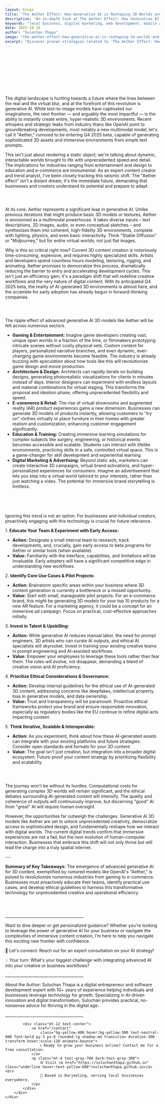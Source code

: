 ```yaml
---
layout: blogs
title: "The Aether Effect: How Generative AI is Reshaping 3D Worlds and Immersive Experiences"
description: "An in-depth look at The Aether Effect: How Generative AI is Reshaping 3D Worlds and Immersive Experiences. Discover expert strategies and tips to help your local business thrive in the digital landscape."
keywords: "local business, digital marketing, web development, mobile app, SEO, online growth, the, aether, effect, how, generative, ai, is, reshaping, 3d, worlds, and, immersive, experiences"
date: 2025-10-18
author: "Sulochan Thapa"
image: "the-aether-effect-how-generative-ai-is-reshaping-3d-worlds-and-immersive-experiences.jpg"
excerpt: "Discover proven strategies related to 'The Aether Effect: How Generative AI is Reshaping 3D Worlds and Immersive Experiences' that local businesses can implement to boost their online presence and attract more customers."
---
```

<section class="relative py-16 bg-gray-100 dark:bg-gray-900 overflow-hidden">
    <div class="absolute inset-0 bg-cover bg-center bg-fixed opacity-20"
        style="background-image: url('{{ site.baseurl }}/assets/images/the-aether-effect-how-generative-ai-is-reshaping-3d-worlds-and-immersive-experiences-bg.jpg');">
    </div>
    <div class="relative container mx-auto px-6 text-center animate-fadeIn">
        <h1 class="text-4xl font-bold text-gray-900 dark:text-white">The Aether Effect: How Generative AI is Reshaping 3D Worlds and Immersive Experiences</h1>
        <p class="mt-4 text-lg text-gray-700 dark:text-gray-300">
            Expert Tips for Local Business Growth
        </p>
    </div>
</section>

<section class="py-16 bg-white dark:bg-gray-900">
    <div class="container mx-auto px-6">
        <div class="max-w-4xl mx-auto">
            <p class="mt-4 text-gray-700 dark:text-gray-300">The digital landscape is hurtling towards a future where the lines between the real and the virtual blur, and at the forefront of this revolution is generative AI. While text-to-image models have captivated our imaginations, the next frontier — and arguably the most impactful — is the ability to instantly create entire, hyper-realistic 3D environments. Recent whispers and strategic leaks from industry titans like OpenAI point to groundbreaking developments, most notably a new multimodal model, let's call it "Aether," rumored to be entering Q4 2025 beta, capable of generating sophisticated 3D assets and immersive environments from simple text prompts.</p>
<p class="mt-4 text-gray-700 dark:text-gray-300">This isn't just about rendering a static object; we're talking about dynamic, interactable worlds brought to life with unprecedented speed and detail. The implications for industries ranging from entertainment and design to education and e-commerce are monumental. As an expert content creator and trend analyst, I’ve been closely tracking this seismic shift. The "Aether effect" isn't a distant dream; it's the immediate future, demanding that businesses and creators understand its potential and prepare to adapt.</p>
<h3 class="text-xl font-semibold text-gray-900 dark:text-white mt-6 animate-fadeIn">The Dawn of Aether: What It Is and Why It Matters</h3>
<p class="mt-4 text-gray-700 dark:text-gray-300">At its core, Aether represents a significant leap in generative AI. Unlike previous iterations that might produce basic 3D models or textures, Aether is envisioned as a multimodal powerhouse. It takes diverse inputs – text descriptions, 2D images, audio, or even conceptual sketches – and synthesizes them into coherent, high-fidelity 3D environments, complete with lighting, physics, and even basic interactivity. Think "Stable Diffusion" or "Midjourney," but for entire virtual worlds, not just flat images.</p>
<p class="mt-4 text-gray-700 dark:text-gray-300">Why is this so critical right now? Current 3D content creation is notoriously time-consuming, expensive, and requires highly specialized skills. Artists and developers spend countless hours modeling, texturing, rigging, and animating. Aether promises to democratize this process, dramatically reducing the barrier to entry and accelerating development cycles. This isn't just an efficiency gain; it's a paradigm shift that will redefine creative workflows and the very nature of digital content. With its anticipated Q4 2025 beta, the reality of AI-generated 3D environments is almost here, and the scramble for early adoption has already begun in forward-thinking companies.</p>
<h3 class="text-xl font-semibold text-gray-900 dark:text-white mt-6 animate-fadeIn">Industry Shifts: Who Benefits (and Who Needs to Adapt)?</h3>
<p class="mt-4 text-gray-700 dark:text-gray-300">The ripple effect of advanced generative AI 3D models like Aether will be felt across numerous sectors.</p>
<ul class="list-disc list-inside mt-4 text-gray-700 dark:text-gray-300">
<li>  <strong>Gaming & Entertainment:</strong> Imagine game developers creating vast, unique open worlds in a fraction of the time, or filmmakers prototyping intricate scenes without costly physical sets. Custom content for players, personalized narrative branches, and even dynamic, ever-changing game environments become feasible. The industry is already buzzing with speculation about how tools like this will revolutionize game design and movie production.</li>
<li>  <strong>Architecture & Design:</strong> Architects can rapidly iterate on building designs, generating photorealistic visualizations for clients in minutes instead of days. Interior designers can experiment with endless layouts and material combinations for virtual staging. This transforms the proposal and ideation phase, offering unprecedented flexibility and speed.</li>
<li>  <strong>E-commerce & Retail:</strong> The rise of virtual showrooms and augmented reality (AR) product experiences gains a new dimension. Businesses can generate 3D models of products instantly, allowing customers to "try on" clothes virtually or place furniture in their homes with greater realism and customization, enhancing customer engagement significantly.</li>
<li>  <strong>Education & Training:</strong> Creating immersive learning simulations for complex subjects like surgery, engineering, or historical events becomes accessible and scalable. Students can interact with lifelike environments, practicing skills in a safe, controlled virtual space. This is a game-changer for skill development and experiential learning.</li>
<li>  <strong>Digital Marketing & Advertising:</strong> Beyond static ads, marketers can create interactive 3D campaigns, virtual brand activations, and hyper-personalized experiences for consumers. Imagine an advertisement that lets you step into a virtual world tailored to your interests, rather than just watching a video. The potential for immersive brand storytelling is limitless.</li>
</ul>
<h3 class="text-xl font-semibold text-gray-900 dark:text-white mt-6 animate-fadeIn">Navigating the New Frontier: Actionable Steps for Your Business</h3>
<p class="mt-4 text-gray-700 dark:text-gray-300">Ignoring this trend is not an option. For businesses and individual creators, proactively engaging with this technology is crucial for future relevance.</p>
<p class="mt-4 text-gray-700 dark:text-gray-300">1.  <strong>Educate Your Team & Experiment with Early Access:</strong></p>
<ul class="list-disc list-inside mt-4 text-gray-700 dark:text-gray-300">
<li>  <strong>Action:</strong> Designate a small internal team to research, track developments, and, crucially, gain early access to beta programs for Aether or similar tools (when available).</li>
<li>  <strong>Value:</strong> Familiarity with the interface, capabilities, and limitations will be invaluable. Early adopters will have a significant competitive edge in understanding new workflows.</li>
</ul>
<p class="mt-4 text-gray-700 dark:text-gray-300">2.  <strong>Identify Core Use Cases & Pilot Projects:</strong></p>
<ul class="list-disc list-inside mt-4 text-gray-700 dark:text-gray-300">
<li>  <strong>Action:</strong> Brainstorm specific areas within your business where 3D content generation is currently a bottleneck or a missed opportunity.</li>
<li>  <strong>Value:</strong> Start with small, manageable pilot projects. For an e-commerce brand, this might be generating 3D models for your top 10 products for a new AR feature. For a marketing agency, it could be a concept for an immersive ad campaign. Focus on practical, cost-effective approaches initially.</li>
</ul>
<p class="mt-4 text-gray-700 dark:text-gray-300">3.  <strong>Invest in Talent & Upskilling:</strong></p>
<ul class="list-disc list-inside mt-4 text-gray-700 dark:text-gray-300">
<li>  <strong>Action:</strong> While generative AI reduces manual labor, the need for prompt engineers, 3D artists who can curate AI outputs, and ethical AI specialists will skyrocket. Invest in training your existing creative teams in prompt engineering and AI-assisted workflows.</li>
<li>  <strong>Value:</strong> Empower your employees to leverage these tools rather than fear them. The roles will evolve, not disappear, demanding a blend of creative vision and AI proficiency.</li>
</ul>
<p class="mt-4 text-gray-700 dark:text-gray-300">4.  <strong>Prioritize Ethical Considerations & Governance:</strong></p>
<ul class="list-disc list-inside mt-4 text-gray-700 dark:text-gray-300">
<li>  <strong>Action:</strong> Develop internal guidelines for the ethical use of AI-generated 3D content, addressing concerns like deepfakes, intellectual property, bias in generative models, and data ownership.</li>
<li>  <strong>Value:</strong> Trust and transparency will be paramount. Proactive ethical frameworks protect your brand and ensure responsible innovation, especially as regulatory bodies like the EU continue to refine digital acts impacting content.</li>
</ul>
<p class="mt-4 text-gray-700 dark:text-gray-300">5.  <strong>Think Iterative, Scalable & Interoperable:</strong></p>
<ul class="list-disc list-inside mt-4 text-gray-700 dark:text-gray-300">
<li>  <strong>Action:</strong> As you experiment, think about how these AI-generated assets can integrate with your existing platforms and future strategies. Consider open standards and formats for your 3D content.</li>
<li>  <strong>Value:</strong> The goal isn't just creation, but integration into a broader digital ecosystem. Future-proof your content strategy by prioritizing flexibility and scalability.</li>
</ul>
<h3 class="text-xl font-semibold text-gray-900 dark:text-white mt-6 animate-fadeIn">The Road Ahead: Challenges and Opportunities</h3>
<p class="mt-4 text-gray-700 dark:text-gray-300">The journey won't be without its hurdles. Computational costs for generating complex 3D worlds will remain significant, and the ethical debates surrounding AI-generated content will intensify. The quality and coherence of outputs will continuously improve, but discerning "good" AI from "great" AI will require human oversight.</p>
<p class="mt-4 text-gray-700 dark:text-gray-300">However, the opportunities far outweigh the challenges. Generative AI 3D models like Aether are set to unlock unprecedented creativity, democratize access to sophisticated design, and fundamentally reshape how we interact with digital worlds. The current digital trends confirm that immersive experiences are not a fad, but the next evolution of human-computer interaction. Businesses that embrace this shift will not only thrive but will lead the charge into a truly spatial internet.</p>
<p class="mt-4 text-gray-700 dark:text-gray-300">---</p>
<p class="mt-4 text-gray-700 dark:text-gray-300"><strong>Summary of Key Takeaways:</strong> The emergence of advanced generative AI for 3D content, exemplified by rumored models like OpenAI's "Aether," is poised to revolutionize numerous industries from gaming to e-commerce. Businesses must proactively educate their teams, identify practical use cases, and develop ethical guidelines to harness this transformative technology for unprecedented creative and operational efficiency.</p>
<h3 class="text-xl font-semibold text-gray-900 dark:text-white mt-6 animate-fadeIn">Call-to-action:</h3>
<p class="mt-4 text-gray-700 dark:text-gray-300">________________________________________</p>
<p class="mt-4 text-gray-700 dark:text-gray-300">Want to dive deeper or get personalized guidance? Whether you're looking to leverage the power of generative AI for your business or navigate the complexities of immersive content creation, I'm here to help you navigate this exciting new frontier with confidence.</p>
<p class="mt-4 text-gray-700 dark:text-gray-300">📧 Let's connect: Reach out for an expert consultation on your AI strategy!</p>
<p class="mt-4 text-gray-700 dark:text-gray-300">💡 Your turn: What's your biggest challenge with integrating advanced AI into your creative or business workflows?</p>
<p class="mt-4 text-gray-700 dark:text-gray-300">________________________________________</p>
<p class="mt-4 text-gray-700 dark:text-gray-300">About the Author: Sulochan Thapa is a digital entrepreneur and software development expert with 10+ years of experience helping individuals and businesses leverage technology for growth. Specializing in AI-driven innovation and digital transformation, Sulochan provides practical, no-nonsense advice for thriving in the digital age.</p>
<p class="mt-4 text-gray-700 dark:text-gray-300">________________________________________</p>

            
            <div class="mt-12 text-center">
                <a href="/contact"
                    class="bg-yellow-400 hover:bg-yellow-500 text-neutral-900 font-bold py-3 px-6 rounded-lg shadow-md transition duration-300 transform hover:scale-110 animate-bounce">
                    📞 Ready to grow your business online? Contact me for a free consultation.
                </a>
                <p class="mt-4 text-gray-700 dark:text-gray-300">
                    🌐 Visit <a href="https://sulochanthapa.github.io" class="underline hover:text-yellow-600">sulochanthapa.github.io</a><br>
                    📍 Based in Darjeeling, serving local businesses everywhere.
                </p>
            </div>
        </div>
    </div>
</section>

<style>
@keyframes fadeIn {
    from { opacity: 0; }
    to { opacity: 1; }
}
@keyframes slideUp {
    from { transform: translateY(30px); opacity: 0; }
    to { transform: translateY(0); opacity: 1; }
}
.animate-fadeIn { animation: fadeIn 1.5s ease-in-out; }
.animate-slideUp { animation: slideUp 1s ease-out; }
</style>